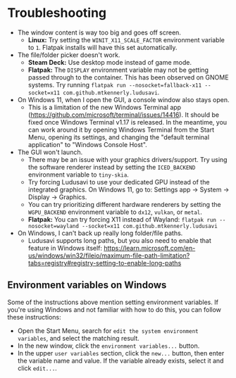 # Troubleshooting

- The window content is way too big and goes off screen.
  - **Linux:** Try setting the `WINIT_X11_SCALE_FACTOR` environment variable to `1`.
    Flatpak installs will have this set automatically.
- The file/folder picker doesn't work.
  - **Steam Deck:** Use desktop mode instead of game mode.
  - **Flatpak:** The `DISPLAY` environment variable may not be getting passed through to the container.
    This has been observed on GNOME systems.
    Try running `flatpak run --nosocket=fallback-x11 --socket=x11 com.github.mtkennerly.ludusavi`.
- On Windows 11, when I open the GUI, a console window also stays open.
  - This is a limitation of the new Windows Terminal app (https://github.com/microsoft/terminal/issues/14416).
    It should be fixed once Windows Terminal v1.17 is released.
    In the meantime, you can work around it by opening Windows Terminal from the Start Menu,
    opening its settings, and changing the "default terminal application" to "Windows Console Host".
- The GUI won't launch.
  - There may be an issue with your graphics drivers/support.
    Try using the software renderer instead by setting the `ICED_BACKEND` environment variable to `tiny-skia`.
  - Try forcing Ludusavi to use your dedicated GPU instead of the integrated graphics.
    On Windows 11, go to: Settings app -> System -> Display -> Graphics.
  - You can try prioritizing different hardware renderers
    by setting the `WGPU_BACKEND` environment variable to `dx12`, `vulkan`, or `metal`.
  - **Flatpak:** You can try forcing X11 instead of Wayland:
    `flatpak run --nosocket=wayland --socket=x11 com.github.mtkennerly.ludusavi`
- On Windows, I can't back up really long folder/file paths.
  - Ludusavi supports long paths,
    but you also need to enable that feature in Windows itself:
    https://learn.microsoft.com/en-us/windows/win32/fileio/maximum-file-path-limitation?tabs=registry#registry-setting-to-enable-long-paths

## Environment variables on Windows

Some of the instructions above mention setting environment variables.
If you're using Windows and not familiar with how to do this,
you can follow these instructions:

- Open the Start Menu,
  search for `edit the system environment variables`,
  and select the matching result.
- In the new window, click the `environment variables...` button.
- In the upper `user variables` section, click the `new...` button,
  then enter the variable name and value.
  If the variable already exists, select it and click `edit...`.
